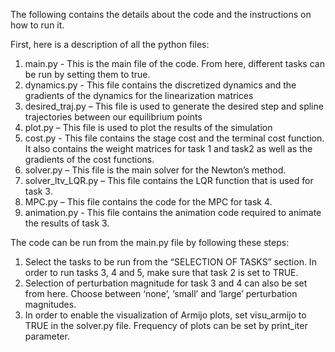 The following contains the details about the code and the instructions on how to run it.

First, here is a description of all the python files:
1) main.py - This is the main file of the code. From here, different tasks can be run by setting them to true.
2) dynamics.py - This file contains the discretized dynamics and the gradients of the dynamics for the linearization matrices
3) desired_traj.py – This file is used to generate the desired step and spline trajectories between our equilibrium points
4) plot.py – This file is used to plot the results of the simulation
5) cost.py -  This file contains the stage cost and the terminal cost function. It also contains the weight matrices for task 1 and task2 as well as the gradients of the cost functions.
6) solver.py – This file is the main solver for the Newton’s method. 
7) solver_ltv_LQR.py – This file contains the LQR function that is used for task 3.
8) MPC.py – This file contains the code for the MPC for task 4.
9) animation.py - This file contains the animation code required to animate the results of task 3.

The code can be run from the main.py file by following these steps:
1) Select the tasks to be run from the “SELECTION OF TASKS” section. In order to run tasks 3, 4 and 5, make sure that task 2 is set to TRUE.
2) Selection of perturbation magnitude for task 3 and 4 can also be set from here. Choose between ‘none’, ‘small’ and ‘large’ perturbation magnitudes.
3) In order to enable the visualization of Armijo plots, set visu_armijo to TRUE in the solver.py file. Frequency of plots can be set by print_iter parameter. 
